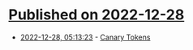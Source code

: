 # [Published on 2022-12-28](index.md)

* [2022-12-28, 05:13:23](https://news.ycombinator.com/item?id=34157751) - [Canary Tokens](https://canarytokens.org/generate)
